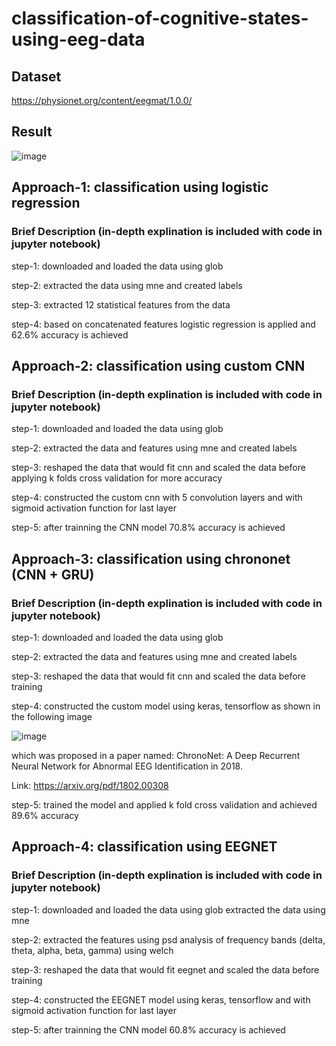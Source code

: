 # classification-of-cognitive-states-using-eeg-data

## Dataset
https://physionet.org/content/eegmat/1.0.0/

## Result
![image](https://github.com/praveen-019/classification-of-cognitive-states-using-eeg-data/assets/72589374/26610554-ba02-496b-930b-707766497c39)

## Approach-1: classification using logistic regression
### Brief Description (in-depth explination is included with code in jupyter notebook)
step-1: downloaded and loaded the data using glob

step-2: extracted the data using mne and created labels

step-3: extracted 12 statistical features from the data

step-4: based on concatenated features logistic regression is applied and 62.6% accuracy is achieved

## Approach-2: classification using custom CNN
### Brief Description (in-depth explination is included with code in jupyter notebook)
step-1: downloaded and loaded the data using glob

step-2: extracted the data and features using mne and created labels

step-3: reshaped the data that would fit cnn and scaled the data before applying k folds cross validation for more accuracy

step-4: constructed the custom cnn with 5 convolution layers and with sigmoid activation function for last layer

step-5: after trainning the CNN model 70.8% accuracy is achieved

## Approach-3: classification using chrononet (CNN + GRU)
### Brief Description (in-depth explination is included with code in jupyter notebook)
step-1: downloaded and loaded the data using glob

step-2: extracted the data and features using mne and created labels

step-3: reshaped the data that would fit cnn and scaled the data before training

step-4: constructed the custom model using keras, tensorflow as shown in the following image

![image](https://github.com/praveen-019/classification-of-cognitive-states-using-eeg-data/assets/72589374/4eca5c80-ea63-42e8-9595-6bd002965713)

which was proposed in a paper named: ChronoNet: A Deep Recurrent Neural Network for Abnormal EEG Identification in 2018.

Link: https://arxiv.org/pdf/1802.00308

step-5: trained the model and applied k fold cross validation and achieved 89.6% accuracy

## Approach-4: classification using EEGNET
### Brief Description (in-depth explination is included with code in jupyter notebook)
step-1: downloaded and loaded the data using glob extracted the data using mne 

step-2: extracted the features using psd analysis of frequency bands (delta, theta, alpha, beta, gamma) using welch

step-3: reshaped the data that would fit eegnet and scaled the data before training

step-4: constructed the EEGNET model using keras, tensorflow and with sigmoid activation function for last layer

step-5: after trainning the CNN model 60.8% accuracy is achieved
